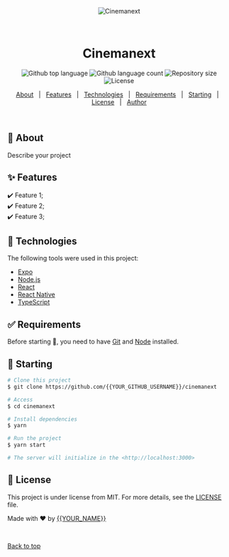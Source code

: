 <div align="center" id="top"> 
  <img src="./.github/app.gif" alt="Cinemanext" />

  &#xa0;

  <!-- <a href="https://cinemanext.netlify.app">Demo</a> -->
</div>

<h1 align="center">Cinemanext</h1>

<p align="center">
  <img alt="Github top language" src="https://img.shields.io/github/languages/top/{{YOUR_GITHUB_USERNAME}}/cinemanext?color=56BEB8">

  <img alt="Github language count" src="https://img.shields.io/github/languages/count/{{YOUR_GITHUB_USERNAME}}/cinemanext?color=56BEB8">

  <img alt="Repository size" src="https://img.shields.io/github/repo-size/{{YOUR_GITHUB_USERNAME}}/cinemanext?color=56BEB8">

  <img alt="License" src="https://img.shields.io/github/license/{{YOUR_GITHUB_USERNAME}}/cinemanext?color=56BEB8">

  <!-- <img alt="Github issues" src="https://img.shields.io/github/issues/{{YOUR_GITHUB_USERNAME}}/cinemanext?color=56BEB8" /> -->

  <!-- <img alt="Github forks" src="https://img.shields.io/github/forks/{{YOUR_GITHUB_USERNAME}}/cinemanext?color=56BEB8" /> -->

  <!-- <img alt="Github stars" src="https://img.shields.io/github/stars/{{YOUR_GITHUB_USERNAME}}/cinemanext?color=56BEB8" /> -->
</p>

<!-- Status -->

<!-- <h4 align="center"> 
	🚧  Cinemanext 🚀 Under construction...  🚧
</h4> 

<hr> -->

<p align="center">
  <a href="#dart-about">About</a> &#xa0; | &#xa0; 
  <a href="#sparkles-features">Features</a> &#xa0; | &#xa0;
  <a href="#rocket-technologies">Technologies</a> &#xa0; | &#xa0;
  <a href="#white_check_mark-requirements">Requirements</a> &#xa0; | &#xa0;
  <a href="#checkered_flag-starting">Starting</a> &#xa0; | &#xa0;
  <a href="#memo-license">License</a> &#xa0; | &#xa0;
  <a href="https://github.com/{{YOUR_GITHUB_USERNAME}}" target="_blank">Author</a>
</p>

<br>

## :dart: About ##

Describe your project

## :sparkles: Features ##

:heavy_check_mark: Feature 1;\
:heavy_check_mark: Feature 2;\
:heavy_check_mark: Feature 3;

## :rocket: Technologies ##

The following tools were used in this project:

- [Expo](https://expo.io/)
- [Node.js](https://nodejs.org/en/)
- [React](https://pt-br.reactjs.org/)
- [React Native](https://reactnative.dev/)
- [TypeScript](https://www.typescriptlang.org/)

## :white_check_mark: Requirements ##

Before starting :checkered_flag:, you need to have [Git](https://git-scm.com) and [Node](https://nodejs.org/en/) installed.

## :checkered_flag: Starting ##

```bash
# Clone this project
$ git clone https://github.com/{{YOUR_GITHUB_USERNAME}}/cinemanext

# Access
$ cd cinemanext

# Install dependencies
$ yarn

# Run the project
$ yarn start

# The server will initialize in the <http://localhost:3000>
```

## :memo: License ##

This project is under license from MIT. For more details, see the [LICENSE](LICENSE.md) file.


Made with :heart: by <a href="https://github.com/{{YOUR_GITHUB_USERNAME}}" target="_blank">{{YOUR_NAME}}</a>

&#xa0;

<a href="#top">Back to top</a>
